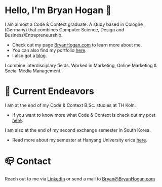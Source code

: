 # Hello, I'm Bryan Hogan 👋
I am almost a Code & Context graduate. A study based in Cologne (Germany) that combines Computer Science, Design and Business/Entrepreneurship.

- Check out my page [BryanHogan.com](https://bryanhogan.com) to learn more about me.
- You can also find my portfolio [here](https://bryanhogan.com/portfolio).
- I also got a [blog](https://bryanhogan.com/blog).

I combine interdisciplary fields. Worked in Marketing, Online Marketing & Social Media Management.

# 🧭 Current Endeavors
I am at the end of my Code & Context B.Sc. studies at TH Köln.
- If you want to know more what Code & Context is check out my post [here](https://bryanhogan.com/blog/what-is-coco).


I am also at the end of my second exchange semester in South Korea.
- Read more about my semester at Hanyang University erica [here](https://bryanhogan.com/blog/hanyang-erica-exchange).

# 📪 Contact
Reach out to me via [LinkedIn](https://www.linkedin.com/in/bryanhoganme/) or send a mail to Bryan@BryanHogan.com